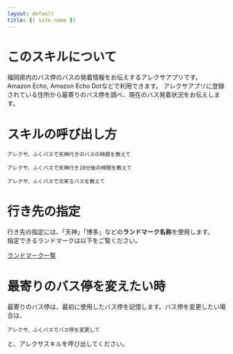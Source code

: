 ```yaml
---
layout: default
title: {{ site.name }}
---
```

# このスキルについて
福岡県内のバス停のバスの発着情報をお伝えするアレクサアプリです。  
Amazon Echo, Amazon Echo Dotなどで利用できます。
アレクサアプリに登録されている住所から最寄りのバス停を調べ、現在のバス発着状況をお伝えします。
# スキルの呼び出し方

```
アレクサ、ふくバスで天神行きのバスの時間を教えて
```
```
アレクサ、ふくバスで天神行き10分後の時間を教えて
```
```
アレクサ、ふくバスで次来るバスを教えて
```

# 行き先の指定

行き先の指定には、「天神」「博多」などの**ランドマーク名称**を使用します。  
指定できるランドマークは以下をご覧ください。

[ランドマーク一覧](landmark.html)

# 最寄りのバス停を変えたい時

最寄りのバス停は、最初に使用したバス停を記憶します。バス停を変更したい場合は、
```
アレクサ、ふくバスでバス停を変更して
```
と、アレクサスキルを呼び出してください。